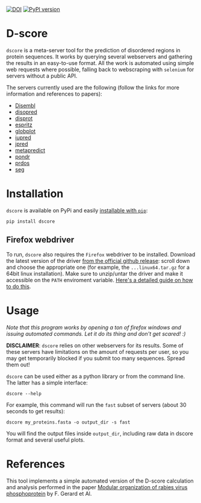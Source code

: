 [![DOI](https://zenodo.org/badge/355984069.svg)](https://zenodo.org/badge/latestdoi/355984069)
[![PyPI version](https://badge.fury.io/py/dscore.svg)](https://badge.fury.io/py/dscore)

# D-score

`dscore` is a meta-server tool for the prediction of disordered regions in protein sequences. It works by querying several webservers and gathering the results in an easy-to-use format. All the work is automated using simple web requests where possible, falling back to webscraping with `selenium` for servers without a public API.

The servers currently used are the following (follow the links for more information and references to papers):
- [Disembl](http://dis.embl.de/)
- [disopred](http://bioinf.cs.ucl.ac.uk/psipred/)
- [disprot](http://original.disprot.org/metapredictor.php)
- [espritz](http://old.protein.bio.unipd.it/espritz/)
- [globplot](http://globplot.embl.de/)
- [iupred](https://iupred3.elte.hu/)
- [jpred](https://www.compbio.dundee.ac.uk/jpred/)
- [metapredict](https://metapredict.net)
- [pondr](https://www.pondr.com)
- [prdos](prdos.hgc.jp/cgi-bin/top.cgi)
- [seg](https://mendel.imp.ac.at/METHODS/seg.server.html)

# Installation

`dscore` is available on PyPi and easily [installable with `pip`](https://linuxize.com/post/how-to-install-pip-on-ubuntu-18.04/):

```
pip install dscore
```

## Firefox webdriver

To run, `dscore` also requires the `Firefox` webdriver to be installed. Download the latest version of the driver [from the official github release](https://github.com/mozilla/geckodriver/releases/latest): scroll down and choose the appropriate one (for example, the `...linux64.tar.gz` for a 64bit linux installation). Make sure to unzip/untar the driver and make it accessible on the `PATH` enviroment variable. [Here's a detailed guide on how to do this](https://dev.to/eugenedorfling/installing-the-firefox-web-driver-on-linux-for-selenium-d45).

# Usage

*Note that this program works by opening a ton of firefox windows and issuing automated commands. Let it do its thing and don't get scared! :)*

**DISCLAIMER**: `dscore` relies on other webservers for its results. Some of these servers have limitations on the amount of requests per user, so you may get temporarily blocked if you submit too many sequences. Spread them out!

`dscore` can be used either as a python library or from the command line. The latter has a simple interface:

```
dscore --help
```

For example, this command will run the `fast` subset of servers (about 30 seconds to get results):

```
dscore my_proteins.fasta -o output_dir -s fast
```

You will find the output files inside `output_dir`, including raw data in dscore format and several useful plots.

# References

This tool implements a simple automated version of the D-score calculation and analysis performed in the paper [Modular organization of rabies virus phosphoprotein](https://doi.org/10.1016/j.jmb.2009.03.061) by F. Gerard et Al.
